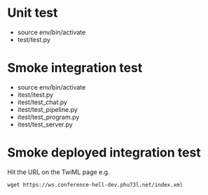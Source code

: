 # Unit test

- source env/bin/activate
- test/test.py

# Smoke integration test

- source env/bin/activate
- itest/itest.py
- itest/test_chat.py
- itest/test_pipeline.py
- itest/test_program.py
- itest/test_server.py

# Smoke deployed integration test

Hit the URL on the TwiML page e.g.

    wget https://ws.conference-hell-dev.phu73l.net/index.xml
